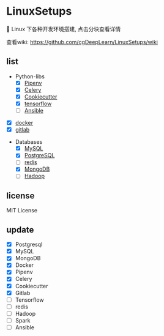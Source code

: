# LinuxSetups 

:wrench: Linux 下各种开发环境搭建, 点击分块查看详情

查看wiki: https://github.com/cgDeepLearn/LinuxSetups/wiki


## list

* Python-libs
  * [x] [Pipenv](docs/python-lib/Pipenv.md)
  * [x] [Celery](docs/python-lib/Celery.md)
  * [x] [Cookiecutter](docs/python-lib/Cookiecutter.md)
  * [x] [tensorflow](docs/python-lib/Tensorflow.md)
  * [ ] [Ansible](docs/python-lib/Ansible.md)

* [x] [docker](docs/docker/install-docker.md)
* [x] [gitlab](docs/dev-envs/gitlab.md)

* Databases
  * [x] [MySQL](docs/databases/mysql.md)
  * [x] [PostgreSQL](docs/databases/postgresql.md)
  * [ ] [redis](docs/databases/redis.md)
  * [x] [MongoDB](docs/databases/mongodb.md)
  * [ ] [Hadoop](docs/databases/hadoop.md)

## license

MIT License

## update 

* [x] Postgresql
* [x] MySQL
* [x] MongoDB
* [x] Docker
* [x] Pipenv
* [x] Celery
* [x] Cookiecutter
* [X] Gitlab
* [ ] Tensorflow
* [ ] redis
* [ ] Hadoop
* [ ] Spark
* [ ] Ansible